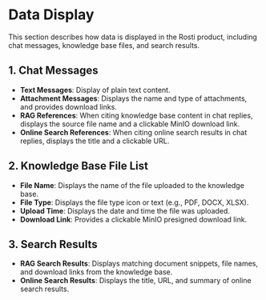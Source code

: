 # Data Display

This section describes how data is displayed in the Rosti product, including chat messages, knowledge base files, and search results.

## 1. Chat Messages

*   **Text Messages**: Display of plain text content.
*   **Attachment Messages**: Displays the name and type of attachments, and provides download links.
*   **RAG References**: When citing knowledge base content in chat replies, displays the source file name and a clickable MinIO download link.
*   **Online Search References**: When citing online search results in chat replies, displays the title and a clickable URL.

## 2. Knowledge Base File List

*   **File Name**: Displays the name of the file uploaded to the knowledge base.
*   **File Type**: Displays the file type icon or text (e.g., PDF, DOCX, XLSX).
*   **Upload Time**: Displays the date and time the file was uploaded.
*   **Download Link**: Provides a clickable MinIO presigned download link.

## 3. Search Results

*   **RAG Search Results**: Displays matching document snippets, file names, and download links from the knowledge base.
*   **Online Search Results**: Displays the title, URL, and summary of online search results.